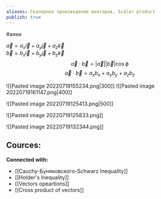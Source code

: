```yaml
---
aliases: Скалярное произведение векторов, Scalar product
publish: true
---
```


#анки 

$\vec{a} = a_x \vec{i} + a_y \vec{j} + a_z \vec{k}$  
$\vec{b} = b_x \vec{i} + b_y \vec{j} + b_z \vec{k}$ 
$$
\vec{a} \cdot \vec{b} = |\vec{a}| |\vec{b}| \cos{\phi}
$$
$$
\vec{a} \cdot \vec{b} = a_x b_x + a_y b_y + a_z b_z
$$


![[Pasted image 20220719155234.png|300]]
![[Pasted image 20220719161147.png|400]]





![[Pasted image 20220719125413.png|500]]



![[Pasted image 20220719125833.png]]


![[Pasted image 20220719132344.png]]


**Cources:**
- 


**Connected with:**
- [[Cauchy-Буняковского-Schwarz Inequality]]
- [[Holder's Inequality]]
- [[Vectors opeartions]]
- [[Cross product of vectors]]




